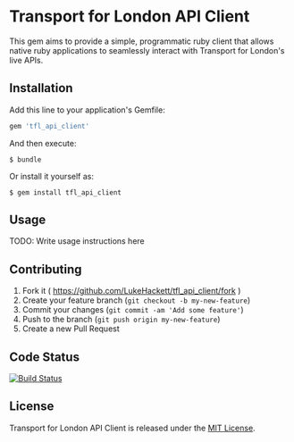 # Transport for London API Client

This gem aims to provide a simple, programmatic ruby client that allows
native ruby applications to seamlessly interact with Transport for
London's live APIs.


## Installation

Add this line to your application's Gemfile:

```ruby
gem 'tfl_api_client'
```

And then execute:

    $ bundle

Or install it yourself as:

    $ gem install tfl_api_client


## Usage

TODO: Write usage instructions here


## Contributing

1. Fork it ( https://github.com/LukeHackett/tfl_api_client/fork )
2. Create your feature branch (`git checkout -b my-new-feature`)
3. Commit your changes (`git commit -am 'Add some feature'`)
4. Push to the branch (`git push origin my-new-feature`)
5. Create a new Pull Request


## Code Status

[![Build Status](https://travis-ci.org/LukeHackett/tfl_api_client.svg?branch=master)](https://travis-ci.org/LukeHackett/tfl_api_client)


## License

Transport for London API Client is released under the [MIT License](http://www.opensource.org/licenses/MIT).